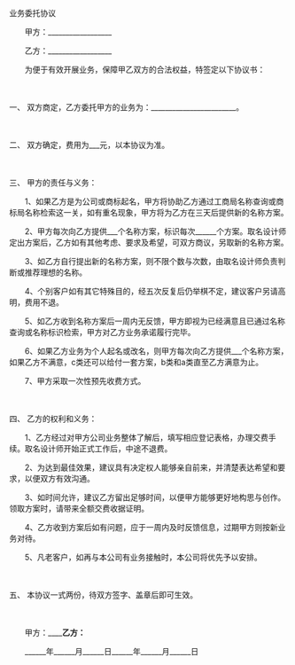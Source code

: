 



业务委托协议



 

　　甲方：__________________

　　乙方：__________________　　

　　为便于有效开展业务，保障甲乙双方的合法权益，特签定以下协议书：

　　

一、
双方商定，乙方委托甲方的业务为：________________________。

　　

二、
双方确定，费用为___元，以本协议为准。

　　

三、
甲方的责任与义务：　　

　　1、如果乙方是为公司或商标起名，甲方将协助乙方通过工商局名称查询或商标局名称检索这一关，如有重名现象，甲方将为乙方在三天后提供新的名称方案。

　　2、甲方每次向乙方提供___个名称方案，标识每次______个方案。取名设计师定出方案后，乙方如有其他考虑、要求及希望，可双方商议，另取新的名称方案。

　　3、如乙方自行提出新的名称方案，则不限个数与次数，由取名设计师负责判断或推荐理想的名称。

　　4、个别客户如有其它特殊目的，经五次反复后仍举棋不定，建议客户另请高明，费用不退。

　　5、如乙方收到名称方案后一周内无反馈，甲方即视为已经满意且已通过名称查询或名称标识检索，甲方对乙方业务承诺履行完毕。

　　6、如果乙方业务为个人起名或改名，则甲方每次向乙方提供___个名称方案，如果乙方不满意，c类还可以给付一套方案，b类和a类直至乙方满意为止。

　　7、甲方采取一次性预先收费方式。

　　

四、
乙方的权利和义务：　　

　　1、乙方经过对甲方公司业务整体了解后，填写相应登记表格，办理交费手续。取名设计师开始正式工作后，中途不退费。

　　2、为达到最佳效果，建议具有决定权人能够亲自前来，并清楚表达希望和要求，以便双方有效沟通。

　　3、如时间允许，建议乙方留出足够时间，以便甲方能够更好地构思与创作。领取方案时，请带来全额交费收据证明。

　　4、乙方收到方案后如有问题，应于一周内及时反馈信息，过期甲方则按新业务对待。

　　5、凡老客户，如再与本公司有业务接触时，本公司将优先予以安排。

　　

五、
本协议一式两份，待双方签字、盖章后即可生效。　　

　　

　　甲方：______________________乙方：__________________

　　______年______月______日______年______月______日